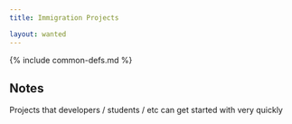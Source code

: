 ```yaml
---
title: Immigration Projects

layout: wanted
---
```

{% include common-defs.md %}

## Notes

Projects that developers / students / etc can get started with very quickly


